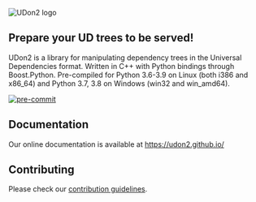 ![UDon2 logo](https://github.com/dkalpakchi/udon2/raw/master/images/udon2_logo.png "UDon2")
## Prepare your UD trees to be served!
UDon2 is a library for manipulating dependency trees in the Universal Dependencies format. Written in C++ with Python bindings through Boost.Python. Pre-compiled for Python 3.6-3.9 on Linux (both i386 and x86_64) and Python 3.7, 3.8 on Windows (win32 and win_amd64).

[![pre-commit](https://img.shields.io/badge/pre--commit-enabled-brightgreen?logo=pre-commit&logoColor=white)](https://github.com/pre-commit/pre-commit)

## Documentation
Our online documentation is available at https://udon2.github.io/

## Contributing
Please check our [contribution guidelines](https://github.com/udon2/udon2/blob/master/CONTRIBUTING.md).

